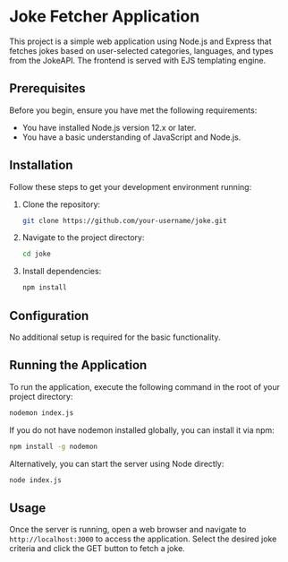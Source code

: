 # Joke Fetcher Application

This project is a simple web application using Node.js and Express that fetches jokes based on user-selected categories, languages, and types from the JokeAPI. The frontend is served with EJS templating engine.

## Prerequisites

Before you begin, ensure you have met the following requirements:

- You have installed Node.js version 12.x or later.
- You have a basic understanding of JavaScript and Node.js.

## Installation

Follow these steps to get your development environment running:

1. Clone the repository:
   ```bash
   git clone https://github.com/your-username/joke.git
   ```
2. Navigate to the project directory:
   ```bash
   cd joke
   ```
3. Install dependencies:
   ```bash
   npm install
   ```

## Configuration

No additional setup is required for the basic functionality.

## Running the Application

To run the application, execute the following command in the root of your project directory:

```bash
nodemon index.js
```

If you do not have nodemon installed globally, you can install it via npm:

```bash
npm install -g nodemon
```

Alternatively, you can start the server using Node directly:

```bash
node index.js
```

## Usage

Once the server is running, open a web browser and navigate to `http://localhost:3000` to access the application. Select the desired joke criteria and click the GET button to fetch a joke.
